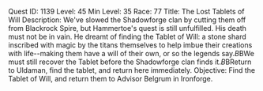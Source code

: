 Quest ID: 1139
Level: 45
Min Level: 35
Race: 77
Title: The Lost Tablets of Will
Description: We've slowed the Shadowforge clan by cutting them off from Blackrock Spire, but Hammertoe's quest is still unfulfilled. His death must not be in vain. He dreamt of finding the Tablet of Will: a stone shard inscribed with magic by the titans themselves to help imbue their creations with life--making them have a will of their own, or so the legends say.$B$BWe must still recover the Tablet before the Shadowforge clan finds it.$B$BReturn to Uldaman, find the tablet, and return here immediately.
Objective: Find the Tablet of Will, and return them to Advisor Belgrum in Ironforge.
